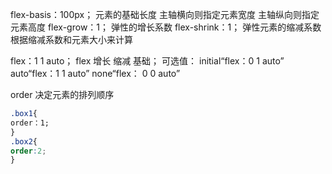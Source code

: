 flex-basis：100px；
元素的基础长度
	主轴横向则指定元素宽度
	主轴纵向则指定元素高度
flex-grow：1；
弹性的增长系数
flex-shrink：1；
弹性元素的缩减系数
	根据缩减系数和元素大小来计算
	
flex：1 1 auto；
	flex 增长 缩减 基础；
	可选值：
		initial“flex：0 1 auto”
		auto“flex：1 1 auto”
		none“flex： 0 0 auto”
		
order
	决定元素的排列顺序

```css
.box1{
order：1;
}
.box2{
order:2;
}
```

